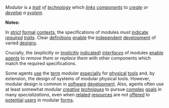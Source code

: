 *Modular* is a *[trait](https://github.com/gcassel/Modular-Organization-Terminology/blob/master/terms/trait.md) of [technology](https://github.com/gcassel/Modular-Organization-Terminology/blob/master/terms/technology.md)* which *[links](https://github.com/gcassel/Modular-Organization-Terminology/blob/master/terms/link.md) [components](https://github.com/gcassel/Modular-Organization-Terminology/blob/master/terms/component.md)* to *[create](https://github.com/gcassel/Modular-Organization-Terminology/tree/master/terms/create.md) or [develop](https://github.com/gcassel/Modular-Organization-Terminology/tree/master/terms/develop.md) a [system](https://github.com/gcassel/Modular-Organization-Terminology/blob/master/terms/system.md)*.  
 
**Notes:**

In [strict](https://github.com/gcassel/Modular-Organization-Terminology/blob/master/terms/strict.md) [formal](https://github.com/gcassel/Modular-Organization-Terminology/blob/master/terms/form.md) [contexts](https://github.com/gcassel/Modular-Organization-Terminology/blob/master/terms/context.md), the specifications of modules *must* [indicate](https://github.com/gcassel/Modular-Organization-Terminology/blob/master/terms/indicate.md) *[required](https://github.com/gcassel/Modular-Organization-Terminology/blob/master/terms/require.md) [traits](https://github.com/gcassel/Modular-Organization-Terminology/blob/master/terms/trait.md)*.  Clear [definitions](https://github.com/gcassel/Modular-Organization-Terminology/blob/master/terms/define.md) [enable](https://github.com/gcassel/Modular-Organization-Terminology/blob/master/terms/enable.md) the [independent](https://github.com/gcassel/Modular-Organization-Terminology/blob/master/terms/independent.md) [development](https://github.com/gcassel/Modular-Organization-Terminology/blob/master/terms/develop.md) of varied [designs](https://github.com/gcassel/Modular-Organization-Terminology/blob/master/terms/design.md).  

Crucially, the (explicitly or [implicitly](https://github.com/gcassel/Modular-Organization-Terminology/blob/master/terms/imply.md) [indicated](https://github.com/gcassel/Modular-Organization-Terminology/blob/master/terms/indicate.md)) *[interfaces](https://github.com/gcassel/Modular-Organization-Terminology/blob/master/terms/interface.md)* of modules [enable](https://github.com/gcassel/Modular-Organization-Terminology/blob/master/terms/enable.md) [agents](https://github.com/gcassel/Modular-Organization-Terminology/blob/master/terms/agent.md) to *remove them* or *replace them* with other components which match the required specifications.
 
Some agents [use](https://github.com/gcassel/Modular-Organization-Terminology/blob/master/terms/use.md) the [term](https://github.com/gcassel/Modular-Organization-Terminology/blob/master/terms/term.md) *modular* [especially](https://github.com/gcassel/Modular-Organization-Terminology/blob/master/terms/specialize.md) for [physical](https://github.com/gcassel/Modular-Organization-Terminology/blob/master/terms/physical.md) [tools](https://github.com/gcassel/Modular-Organization-Terminology/blob/master/terms/tool.md) and, by extension, the design of systems of modular physical tools.  However, modular design is common in [software](https://github.com/gcassel/Modular-Organization-Terminology/blob/master/terms/software.md) [development](https://github.com/gcassel/Modular-Organization-Terminology/blob/master/terms/development.md).  Also, agents often use at least somewhat modular *[creative](https://github.com/gcassel/Modular-Organization-Terminology/blob/master/terms/create.md) [techniques](https://github.com/gcassel/Modular-Organization-Terminology/blob/master/terms/technique.md)* to pursue [complex](https://github.com/gcassel/Modular-Organization-Terminology/blob/master/terms/complex.md) [goals](https://github.com/gcassel/Modular-Organization-Terminology/blob/master/terms/goal.md) in many *specializations*, even when [related](https://github.com/gcassel/Modular-Organization-Terminology/blob/master/terms/relationship.md) [resources](https://github.com/gcassel/Modular-Organization-Terminology/blob/master/terms/resource.md) are not [offered](https://github.com/gcassel/Modular-Organization-Terminology/blob/master/terms/offer.md) to [potential](https://github.com/gcassel/Modular-Organization-Terminology/blob/master/terms/potential.md) [users](https://github.com/gcassel/Modular-Organization-Terminology/blob/master/terms/user.md) in modular [forms](https://github.com/gcassel/Modular-Organization-Terminology/blob/master/terms/form.md).
